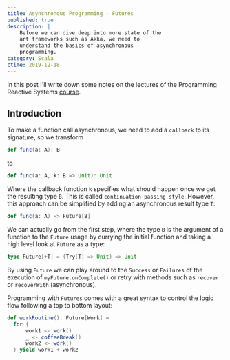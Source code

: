 ```yaml
---
title: Asynchronous Programming - Futures
published: true
description: |
    Before we can dive deep into more state of the
    art frameworks such as Akka, we need to
    understand the basics of asynchronous
    programming.
category: Scala
ctime: 2019-12-18
---
```


In this post I'll write down some notes on the lectures of the Programming Reactive Systems [course](https://www.edx.org/course/programming-reactive-systems).

## Introduction

To make a function call asynchronous, we need to add a `callback` to its signature, so we transform 

```scala
def func(a: A): B
```

to

```scala
def func(a: A, k: B => Unit): Unit
```

Where the callback function `k` specifies what should happen once we get the resulting type `B`. This is called `continuation passing style`. However, this approach can be simplified by adding an asynchronous result type `T`:

```scala
def func(a: A) => Future[B]
```

We can actually go from the first step, where the type `B` is the argument of a function to the `Future` usage by currying the initial function and taking a high level look at `Future` as a type:

```scala
type Future[+T] = (Try[T] => Unit) => Unit
```

By using `Future` we can play around to the `Success` or `Failures` of the execution of `myFuture.onComplete()` or retry with methods such as `recover` or `recoverWith` (asynchronous).

Programming with `Futures` comes with a great syntax to control the logic flow following a top to bottom layout:

```scala
def workRoutine(): Future[Work] = 
  for {
      work1 <- work()
      _ <- coffeeBreak()
      work2 <- work()
  } yield work1 + work2
```
